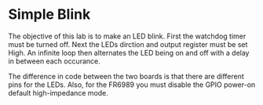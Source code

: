 # Simple Blink
The objective of this lab is to make an LED blink. First the watchdog timer must be turned off. Next the LEDs dirction and output register must be set High. An infinite loop then alternates the LED being on and off with a delay in between each occurance.

The difference in code between the two boards is that there are different pins for the LEDs. Also, for the FR6989 you must disable the GPIO power-on default high-impedance mode. 